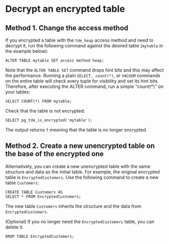 # Decrypt an encrypted table

## Method 1. Change the access method

If you encrypted a table with the `tde_heap` access method and need to decrypt it, run the following command against the desired table (`mytable` in the example below):

```
ALTER TABLE mytable SET access method heap;
```

Note that the `ALTER TABLE SET` command drops hint bits and this may affect the performance. Running a plain `SELECT, count(*)`, or `VACUUM` commands on the entire table will check every tuple for visibility and set its hint bits. Therefore, after executing the ALTER command, run a simple "count(*)" on your tables:

```
SELECT COUNT(*) FROM mytable;
```

Check that the table is not encrypted:

```
SELECT pg_tde_is_encrypted('mytable');
```

The output returns `f` meaning that the table is no longer encrypted. 


## Method 2. Create a new unencrypted table on the base of the encrypted one

Alternatively, you can create a new unencrypted table with the same structure and data as the initial table. For example, the original encrypted table is `EncryptedCustomers`. Use the following command to create a new table `Customers`: 

```
CREATE TABLE Customers AS
SELECT * FROM EncryptedCustomers;
```

The new table `Customers` inherits the structure and the data from `EncryptedCustomers`.

(Optional) If you no longer need the `EncryptedCustomers` table, you can delete it.

```
DROP TABLE EncryptedCustomers;
```
